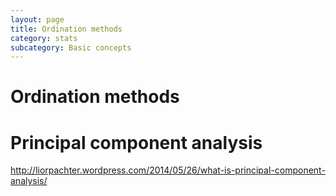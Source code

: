 ```yaml
---
layout: page
title: Ordination methods
category: stats
subcategory: Basic concepts
---
```


Ordination methods
===


# Principal component analysis


http://liorpachter.wordpress.com/2014/05/26/what-is-principal-component-analysis/
